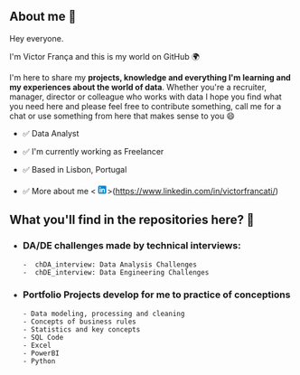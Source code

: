 ## About me 💬 

Hey everyone. 

I'm Victor França and this is my world on GitHub 🌍 

I'm here to share my **projects, knowledge and everything I'm learning and my experiences about the world of data**. Whether you're a recruiter, manager, 
director or colleague who works with data I hope you find what you need here and please feel free to contribute something, call me for a chat or use 
something from here that makes sense to you 😄

- ✅ Data Analyst
 
- ✅ I'm currently working as Freelancer
  
- ✅ Based in Lisbon, Portugal
  
- ✅ More about me <<svg xmlns="http://www.w3.org/2000/svg" x="0px" y="0px" width="20" height="20" viewBox="-4 -7 50 50">
<path fill="#0288D1" d="M42,37c0,2.762-2.238,5-5,5H11c-2.761,0-5-2.238-5-5V11c0-2.762,2.239-5,5-5h26c2.762,0,5,2.238,5,5V37z"></path><path fill="#FFF" d="M12 19H17V36H12zM14.485 17h-.028C12.965 17 12 15.888 12 14.499 12 13.08 12.995 12 14.514 12c1.521 0 2.458 1.08 2.486 2.499C17 15.887 16.035 17 14.485 17zM36 36h-5v-9.099c0-2.198-1.225-3.698-3.192-3.698-1.501 0-2.313 1.012-2.707 1.99C24.957 25.543 25 26.511 25 27v9h-5V19h5v2.616C25.721 20.5 26.85 19 29.738 19c3.578 0 6.261 2.25 6.261 7.274L36 36 36 36z"></path>
</svg>>(https://www.linkedin.com/in/victorfrancati/)

## What you'll find in the repositories here? 💬

-   ### DA/DE challenges made by technical interviews: 
        -  chDA_interview: Data Analysis Challenges 
        -  chDE_interview: Data Engineering Challenges

-   ### Portfolio Projects develop for me to practice of conceptions
        - Data modeling, processing and cleaning
        - Concepts of business rules
        - Statistics and key concepts
        - SQL Code
        - Excel
        - PowerBI        
        - Python
        





 

